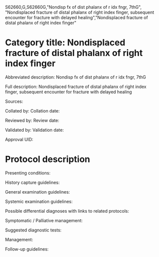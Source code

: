 S62660,G,S62660G,"Nondisp fx of dist phalanx of r idx fngr, 7thG", "Nondisplaced fracture of distal phalanx of right index finger, subsequent encounter for fracture with delayed healing","Nondisplaced fracture of distal phalanx of right index finger"
# Category title: Nondisplaced fracture of distal phalanx of right index finger

Abbreviated description: Nondisp fx of dist phalanx of r idx fngr, 7thG

Full description: Nondisplaced fracture of distal phalanx of right index finger, subsequent encounter for fracture with delayed healing

Sources:

Collated by:
Collation date:

Reviewed by:
Review date:

Validated by:
Validation date:

Approval UID:

# Protocol description

Presenting conditions:

History capture guidelines:

General examination guidelines:

Systemic examination guidelines:

Possible differential diagnoses with links to related protocols:

Symptomatic / Palliative management:

Suggested diagnostic tests:

Management:

Follow-up guidelines:
